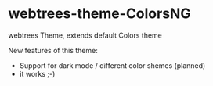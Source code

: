 # webtrees-theme-ColorsNG

webtrees Theme, extends default Colors theme

New features of this theme:

* Support for dark mode / different color shemes (planned)
* it works ;-)
